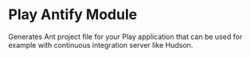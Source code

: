 Play Antify Module
==================

Generates Ant project file for your Play application that can be used for example with continuous integration server
like Hudson.




